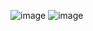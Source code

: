 ![image](https://github.com/user-attachments/assets/deee4630-99f4-48bd-85a7-a35ae3e358ad)
![image](https://github.com/user-attachments/assets/de65466c-e176-4eda-98c2-fbfec6c165e7)
